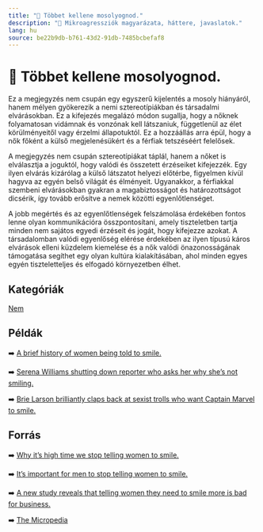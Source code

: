```yaml
---
title: "🚫 Többet kellene mosolyognod."
description: "🚫 Mikroagressziók magyarázata, háttere, javaslatok."
lang: hu
source: be22b9db-b761-43d2-91db-7485bcbefaf8
---
```


<div class="wiki-content agression-title">

# 🚫 Többet kellene mosolyognod.

Ez a megjegyzés nem csupán egy egyszerű kijelentés a mosoly hiányáról, hanem mélyen gyökerezik a nemi sztereotípiákban és társadalmi elvárásokban. Ez a kifejezés megalázó módon sugallja, hogy a nőknek folyamatosan vidámnak és vonzónak kell látszaniuk, függetlenül az élet körülményeitől vagy érzelmi állapotuktól. Ez a hozzáállás arra épül, hogy a nők főként a külső megjelenésükért és a férfiak tetszéséért felelősek.

A megjegyzés nem csupán sztereotípiákat táplál, hanem a nőket is elválasztja a joguktól, hogy valódi és összetett érzéseiket kifejezzék. Egy ilyen elvárás kizárólag a külső látszatot helyezi előtérbe, figyelmen kívül hagyva az egyén belső világát és élményeit. Ugyanakkor, a férfiakkal szembeni elvárásokban gyakran a magabiztosságot és határozottságot dicsérik, így tovább erősítve a nemek közötti egyenlőtlenséget.

A jobb megértés és az egyenlőtlenségek felszámolása érdekében fontos lenne olyan kommunikációra összpontosítani, amely tiszteletben tartja minden nem sajátos egyedi érzéseit és jogát, hogy kifejezze azokat. A társadalomban valódi egyenlőség elérése érdekében az ilyen típusú káros elvárások elleni küzdelem kiemelése és a nők valódi önazonosságának támogatása segíthet egy olyan kultúra kialakításában, ahol minden egyes egyén tiszteletteljes és elfogadó környezetben élhet.


<div class="categories">

## Kategóriák

[Nem](/#/entry?id=nem)

</div>

## Példák

➡️ [A brief history of women being told to smile.](https://www.cnn.com/2018/01/31/politics/women-politicians-told-to-smile/index.html )

➡️ [Serena Williams shutting down reporter who asks her why she’s not smiling.](https://www.youtube.com/watch?v=-Xv1e5U0g_g )

➡️ [Brie Larson brilliantly claps back at sexist trolls who want Captain Marvel to smile.](https://www.stylist.co.uk/people/brie-larson-sexism-smile-superhero-captain-marvel-troll-twitter-instagram-films/228168)

## Forrás

➡️ [Why it’s high time we stop telling women to smile.](https://www.stylist.co.uk/life/stop-telling-women-to-smile-feminism-sexism-victoria-beckham-brie-larson-experiment-psychology-opinion/229587)

➡️ [It’s important for men to stop telling women to smile.](https://www.huffpost.com/entry/its-important-for-men-to-stop-telling-women-to-smile_b_9655246)

➡️ [A new study reveals that telling women they need to smile more is bad for business.](https://www.inc.com/marcel-schwantes/a-new-study-reveals-that-telling-women-they-need-to-smile-more-is-bad-for-business-heres-why.html)

➡️ [The Micropedia](https://www.themicropedia.org/)


</div>